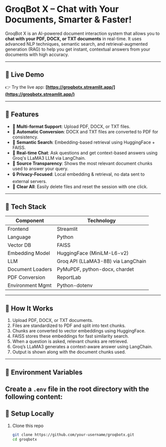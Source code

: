 # GroqBot X – Chat with Your Documents, Smarter & Faster!

GroqBot X is an AI-powered document interaction system that allows you to **chat with your PDF, DOCX, or TXT documents** in real-time. It uses advanced NLP techniques, semantic search, and retrieval-augmented generation (RAG) to help you get instant, contextual answers from your documents with high accuracy.

---

## 🚀 Live Demo

👉 Try the live app: **[https://groqbotx.streamlit.app/](https://groqbotx.streamlit.app/)**

---

## 📂 Features

- 📄 **Multi-format Support**: Upload PDF, DOCX, or TXT files.
- 🔁 **Automatic Conversion**: DOCX and TXT files are converted to PDF for consistency.
- 🧠 **Semantic Search**: Embedding-based retrieval using HuggingFace + FAISS.
- 💬 **Real-time Chat**: Ask questions and get context-based answers using Groq's LLaMA3 LLM via LangChain.
- 📎 **Source Transparency**: Shows the most relevant document chunks used to answer your query.
- 🔒 **Privacy-Focused**: Local embedding & retrieval, no data sent to external servers.
- 🧹 **Clear All**: Easily delete files and reset the session with one click.

---

## 🧰 Tech Stack

| Component              | Technology                                 |
|------------------------|--------------------------------------------|
| Frontend               | Streamlit                                  |
| Language               | Python                                     |
| Vector DB              | FAISS                                      |
| Embedding Model        | HuggingFace (MiniLM-L6-v2)                 |
| LLM                    | Groq API (LLaMA3-8B) via LangChain         |
| Document Loaders       | PyMuPDF, python-docx, chardet              |
| PDF Conversion         | ReportLab                                  |
| Environment Mgmt       | Python-dotenv                              |

---

## 🧠 How It Works

1. Upload PDF, DOCX, or TXT documents.
2. Files are standardized to PDF and split into text chunks.
3. Chunks are converted to vector embeddings using HuggingFace.
4. FAISS stores these embeddings for fast similarity search.
5. When a question is asked, relevant chunks are retrieved.
6. Groq’s LLaMA3 generates a context-aware answer using LangChain.
7. Output is shown along with the document chunks used.

---
## 🔐 Environment Variables

Create a `.env` file in the root directory with the following content:
---

## 🧪 Setup Locally

1. Clone this repo  
   ```bash
   git clone https://github.com/your-username/groqbotx.git
   cd groqbotx
